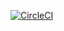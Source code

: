 [![CircleCI](https://circleci.com/gh/jorotenev/para_api.svg?style=svg)](https://circleci.com/gh/jorotenev/para_api)